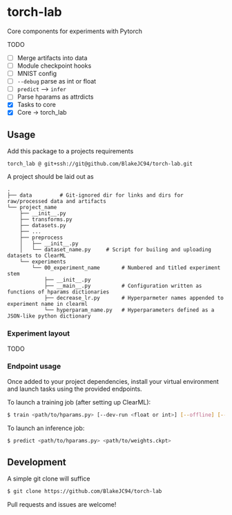 # torch-lab

Core components for experiments with Pytorch

TODO
- [ ] Merge artifacts into data
- [ ] Module checkpoint hooks
- [ ] MNIST config
- [ ] `--debug` parse as int or float
- [ ] `predict` --> `infer`
- [ ] Parse hparams as attrdicts
- [x] Tasks to core
- [x] Core -> torch_lab

## Usage

Add this package to a projects requirements
```
torch_lab @ git+ssh://git@github.com/BlakeJC94/torch-lab.git
```

A project should be laid out as
```
.
├── data         # Git-ignored dir for links and dirs for raw/processed data and artifacts
└── project_name
    ├── __init__.py
    ├── transforms.py
    ├── datasets.py
    ├── ...
    ├── preprocess
    │   ├── __init__.py
    │   └── dataset_name.py     # Script for builing and uploading datasets to ClearML
    └── experiments
        └── 00_experiment_name       # Numbered and titled experiment stem
            ├── __init__.py
            ├── __main__.py          # Configuration written as functions of hparams dictionaries
            ├── decrease_lr.py       # Hyperparmeter names appended to experiment name in clearml
            └── hyperparam_name.py   # Hyperparameters defined as a JSON-like python dictionary
```

### Experiment layout

TODO

### Endpoint usage

Once added to your project dependencies, install your virtual environment and launch tasks using the
provided endpoints.

To launch a training job (after setting up ClearML):
```bash
$ train <path/to/hparams.py> [--dev-run <float or int>] [--offline] [--debug]
```

To launch an inference job:
```bash
$ predict <path/to/hparams.py> <path/to/weights.ckpt>
```

## Development

A simple git clone will suffice
```bash
$ git clone https://github.com/BlakeJC94/torch-lab
```

Pull requests and issues are welcome!
